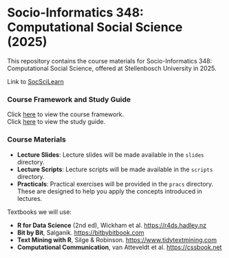 # Socio-Informatics 348: Computational Social Science (2025)

This repository contains the course materials for Socio-Informatics 348: Computational Social Science, offered at Stellenbosch University in 2025.

Link to [SocSciLearn](https://socscilearn.sun.ac.za/course/view.php?id=2101)

### Course Framework and Study Guide
Click [here](2025_mf_si348.pdf) to view the course framework.\
Click [here](SI_348_outline_2025_students.pdf) to view the study guide.

### Course Materials
- **Lecture Slides**: Lecture slides will be made available in the `slides` directory.
- **Lecture Scripts**: Lecture scripts will be made available in the `scripts` directory.
- **Practicals**: Practical exercises will be provided in the `pracs` directory. These are designed to help you apply the concepts introduced in lectures.

Textbooks we will use:
- **R for Data Science** (2nd ed), Wickham et al. https://r4ds.hadley.nz
- **Bit by Bit**, Salganik. https://bitbybitbook.com
- **Text Mining with R**, Silge & Robinson. https://www.tidytextmining.com
- **Computational Communication**, van Atteveldt et al. https://cssbook.net
